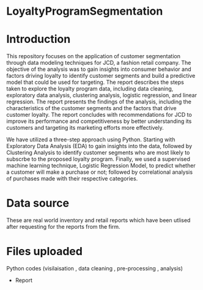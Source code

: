 # LoyaltyProgramSegmentation

# Introduction
This repository focuses on the application of customer segmentation through data modeling techniques for JCD, a fashion retail company. The objective of the analysis was to gain insights into consumer behavior and factors driving loyalty to identify customer segments and build a predictive model that could be used for targeting. The report describes the steps taken to explore the loyalty program data, including data cleaning, exploratory data analysis, clustering analysis, logistic regression, and linear regression. The report presents the findings of the analysis, including the characteristics of the customer segments and the factors that drive customer loyalty. The report concludes with recommendations for JCD to improve its performance and competitiveness by better understanding its customers and targeting its marketing efforts more effectively.

We have utilized a three-step approach using Python. Starting with Exploratory Data Analysis (EDA) to gain insights into the data, followed by Clustering Analysis to identify customer segments who are most likely to subscrbe to the proposed loyalty program. Finally, we used a supervised machine learning technique, Logistic Regression Model, to predict whether a customer will make a purchase or not; followed by correlational analysis of purchases made with their respective categories.

# Data source
These are real world inventory and retail reports which have been utlised after requesting for the reports from the firm.

# Files uploaded
Python codes (visilaisation , data cleaning , pre-processing , analysis)
- Report 
